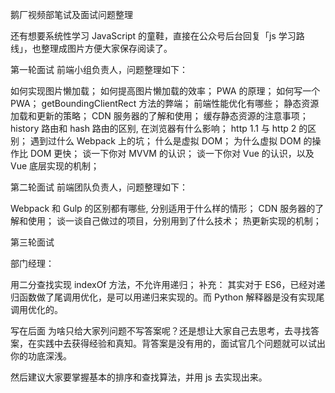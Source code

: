 鹅厂视频部笔试及面试问题整理

还有想要系统性学习 JavaScript 的童鞋，直接在公众号后台回复「js 学习路线」，也整理成图片方便大家保存阅读了。

第一轮面试
前端小组负责人，问题整理如下：

如何实现图片懒加载；
如何提高图片懒加载的效率；
PWA 的原理；
如何写一个 PWA；
getBoundingClientRect 方法的弊端；
前端性能优化有哪些；
静态资源加载和更新的策略；
CDN 服务器的了解和使用；
缓存静态资源的注意事项；
history 路由和 hash 路由的区别, 在浏览器有什么影响；
http 1.1 与 http 2 的区别；
遇到过什么 Webpack 上的坑；
什么是虚拟 DOM；
为什么虚拟 DOM 的操作比 DOM 更快；
谈一下你对 MVVM 的认识；
谈一下你对 Vue 的认识，以及 Vue 底层实现的机制；

第二轮面试
前端团队负责人，问题整理如下：

Webpack 和 Gulp 的区别都有哪些, 分别适用于什么样的情形；
CDN 服务器的了解和使用；
谈一谈自己做过的项目，分别用到了什么技术；
热更新实现的机制；

第三轮面试

部门经理：

用二分查找实现 indexOf 方法，不允许用递归；
补充： 其实对于 ES6，已经对递归函数做了尾调用优化，是可以用递归来实现的。而 Python 解释器是没有实现尾调用优化的。

写在后面
为啥只给大家列问题不写答案呢？还是想让大家自己去思考，去寻找答案，在实践中去获得经验和真知。背答案是没有用的，面试官几个问题就可以试出你的功底深浅。

然后建议大家要掌握基本的排序和查找算法，并用 js 去实现出来。
